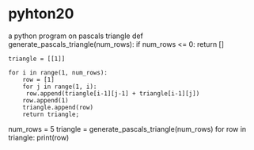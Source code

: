 # pyhton20
a python program on pascals triangle
def generate_pascals_triangle(num_rows):
    if num_rows <= 0:
        return []

    triangle = [[1]]  

    for i in range(1, num_rows):
        row = [1]  
        for j in range(1, i):
         row.append(triangle[i-1][j-1] + triangle[i-1][j])
        row.append(1)  
        triangle.append(row)
        return triangle;
num_rows = 5
triangle = generate_pascals_triangle(num_rows)
for row in triangle:
    print(row)
